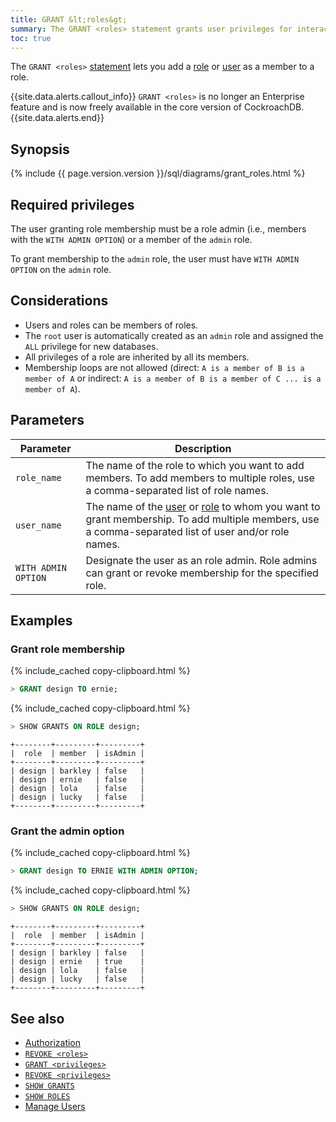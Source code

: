 ```yaml
---
title: GRANT &lt;roles&gt;
summary: The GRANT <roles> statement grants user privileges for interacting with specific databases and tables.
toc: true
---
```


The `GRANT <roles>` [statement](sql-statements.html) lets you add a [role](authorization.html#create-and-manage-roles) or [user](authorization.html#create-and-manage-users) as a member to a role.

{{site.data.alerts.callout_info}}
 <code>GRANT &lt;roles&gt;</code> is no longer an Enterprise feature and is now freely available in the core version of CockroachDB.
{{site.data.alerts.end}}

## Synopsis

<div>{% include {{ page.version.version }}/sql/diagrams/grant_roles.html %}</div>

## Required privileges

The user granting role membership must be a role admin (i.e., members with the `WITH ADMIN OPTION`) or a member of the `admin` role.

To grant membership to the `admin` role, the user must have `WITH ADMIN OPTION` on the `admin` role.

## Considerations

- Users and roles can be members of roles.
- The `root` user is automatically created as an `admin` role and assigned the `ALL` privilege for new databases.
- All privileges of a role are inherited by all its members.
- Membership loops are not allowed (direct: `A is a member of B is a member of A` or indirect: `A is a member of B is a member of C ... is a member of A`).

## Parameters

Parameter | Description
----------|------------
`role_name` | The name of the role to which you want to add members. To add members to multiple roles, use a comma-separated list of role names.
`user_name` | The name of the [user](authorization.html#create-and-manage-users) or [role](authorization.html#create-and-manage-roles) to whom you want to grant membership. To add multiple members, use a comma-separated list of user and/or role names.
`WITH ADMIN OPTION` | Designate the user as an role admin. Role admins can grant or revoke membership for the specified role.

## Examples

### Grant role membership

{% include_cached copy-clipboard.html %}
~~~ sql
> GRANT design TO ernie;
~~~

{% include_cached copy-clipboard.html %}
~~~ sql
> SHOW GRANTS ON ROLE design;
~~~
~~~
+--------+---------+---------+
|  role  | member  | isAdmin |
+--------+---------+---------+
| design | barkley | false   |
| design | ernie   | false   |
| design | lola    | false   |
| design | lucky   | false   |
+--------+---------+---------+
~~~

### Grant the admin option

{% include_cached copy-clipboard.html %}
~~~ sql
> GRANT design TO ERNIE WITH ADMIN OPTION;
~~~
{% include_cached copy-clipboard.html %}
~~~ sql
> SHOW GRANTS ON ROLE design;
~~~
~~~
+--------+---------+---------+
|  role  | member  | isAdmin |
+--------+---------+---------+
| design | barkley | false   |
| design | ernie   | true    |
| design | lola    | false   |
| design | lucky   | false   |
+--------+---------+---------+
~~~

## See also

- [Authorization](authorization.html)
- [`REVOKE <roles>`](revoke-roles.html)
- [`GRANT <privileges>`](grant.html)
- [`REVOKE <privileges>`](revoke.html)
- [`SHOW GRANTS`](show-grants.html)
- [`SHOW ROLES`](show-roles.html)
- [Manage Users](authorization.html#create-and-manage-users)
